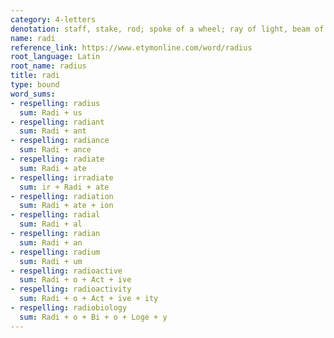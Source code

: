 ```yaml
---
category: 4-letters
denotation: staff, stake, rod; spoke of a wheel; ray of light, beam of light; radius of a circle
name: radi
reference_link: https://www.etymonline.com/word/radius
root_language: Latin
root_name: radius
title: radi
type: bound
word_sums:
- respelling: radius
  sum: Radi + us
- respelling: radiant
  sum: Radi + ant
- respelling: radiance
  sum: Radi + ance
- respelling: radiate
  sum: Radi + ate
- respelling: irradiate
  sum: ir + Radi + ate
- respelling: radiation
  sum: Radi + ate + ion
- respelling: radial
  sum: Radi + al
- respelling: radian
  sum: Radi + an
- respelling: radium
  sum: Radi + um
- respelling: radioactive
  sum: Radi + o + Act + ive
- respelling: radioactivity
  sum: Radi + o + Act + ive + ity
- respelling: radiobiology
  sum: Radi + o + Bi + o + Loge + y
---
```

